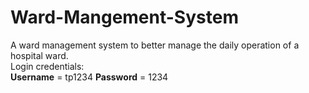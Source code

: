 # Ward-Mangement-System
A ward management system to better manage the daily operation of a hospital ward. </br>
Login credentials: </br>
  <b>Username</b> = tp1234
  <b>Password</b> = 1234

